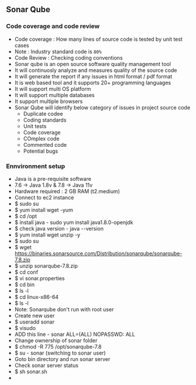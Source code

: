 ## Sonar Qube
### Code coverage and code review
- Code coverage : How many lines of source code is tested by unit test cases
- Note : Industry standard code is `80%`
- Code Review : Checking coding conventions
- Sonar qube is an open source software quality management tool
- It will continuosly analyze and measures quality of the source code
- It will generate the report if any issues in html format / pdf format
- It is web based tool and it supports 20+ programming languages
- It will support multi OS platform
- It will support multiple databases
- It support multiple browsers
- Sonar Qube will identify below category of issues in project source code
  - Duplicate codee
  - Coding standards
  - Unit tests
  - Code coverage
  - COmplex code
  - Commented code
  - Potential bugs
### Ennvironment setup
- Java is a pre-requisite software
- 7.6 -> Java 1.8v & 7.8 -> Java 11v
- Hardware required : 2 GB RAM (t2.medium)
- Connect to ec2 instance
- $ sudo su
- $ yum install wget -yum
- $ cd /opt
- $ install java - sudo yum install java1.8.0-openjdk
- $ check java version - java --version
- $ yum install wget unzip -y
- $ sudo su
- $ wget https://binaries.sonarsource.com/Distribution/sonarqube/sonarqube-7.8.zip
- $ unzip sonarqube-7.8.zip
- $ cd conf
- $ vi sonar.properties
- $ cd bin
- $ ls -l
- $ cd linux-x86-64
- $ ls -l
- Note: Sonarqube don't run with root user
- Create new user
- $ useradd sonar
- $ visudo
- ADD this line - sonar ALL=(ALL) NOPASSWD: ALL
- Change ownership of sonar folder
- $ chmod -R 775 /opt/sonarqube-7.8
- $ su - sonar (switching to sonar user)
- Goto bin directory and run sonar server
- Check sonar server status
- $ sh sonar.sh
- 

